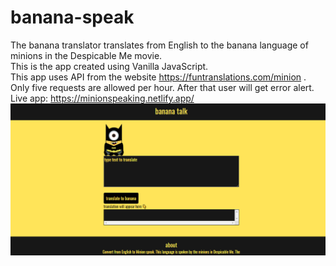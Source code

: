 # banana-speak
The banana translator translates from English to the banana language of minions in the Despicable Me movie.  
This is the app created using Vanilla JavaScript.  
This app uses API from the website https://funtranslations.com/minion .  
Only five requests are allowed per hour. After that user will get error alert.  
Live app:   https://minionspeaking.netlify.app/
![website preview](/img/banana-speak-img.PNG)    
